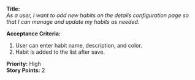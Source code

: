 **Title:**  
_As a user, I want to add new habits on the details configuration page so that I can manage and update my habits as needed._

**Acceptance Criteria:**  
1. User can enter habit name, description, and color.  
2. Habit is added to the list after save.

**Priority:** High  
**Story Points:** 2  
